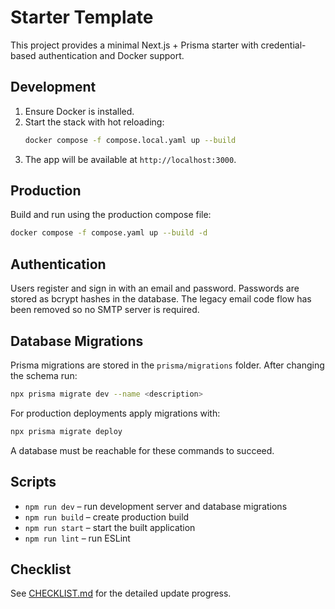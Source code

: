 # Starter Template

This project provides a minimal Next.js + Prisma starter with credential-based authentication and Docker support.

## Development

1. Ensure Docker is installed.
2. Start the stack with hot reloading:
   ```bash
   docker compose -f compose.local.yaml up --build
   ```
3. The app will be available at `http://localhost:3000`.

## Production

Build and run using the production compose file:

```bash
docker compose -f compose.yaml up --build -d
```

## Authentication

Users register and sign in with an email and password. Passwords are stored as bcrypt hashes in the database. The legacy email code flow has been removed so no SMTP server is required.

## Database Migrations

Prisma migrations are stored in the `prisma/migrations` folder. After changing the schema run:

```bash
npx prisma migrate dev --name <description>
```

For production deployments apply migrations with:

```bash
npx prisma migrate deploy
```

A database must be reachable for these commands to succeed.

## Scripts

- `npm run dev` – run development server and database migrations
- `npm run build` – create production build
- `npm run start` – start the built application
- `npm run lint` – run ESLint

## Checklist

See [CHECKLIST.md](./CHECKLIST.md) for the detailed update progress.
